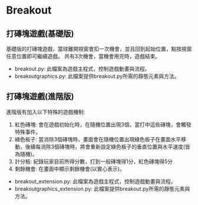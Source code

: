 # Breakout
## 打磚塊遊戲(基礎版)
基礎版的打磚塊遊戲，當球離開視窗會扣一次機會，並且回到起始位置，點按視窗任意位置即可繼續遊戲。
共有3次機會，當機會用完時，遊戲結束。
* breakout.py: 此檔案為遊戲主程式，控制遊戲動畫與流程。
* breakoutgraphics.py: 此檔案提供breakout.py所需的靜態元素與方法。
## 打磚塊遊戲(進階版)
進階版有加入以下特殊的遊戲機制:
1. 紅色磚塊: 會在遊戲初始化時，在隨機位置出現3個，當打中這些磚塊，會觸發特殊事件。
2. 綠色板子: 當消除3個磚塊時，畫面會在隨機位置出現綠色板子在畫面水平移動，後續每消除3個磚塊時，將會重新設定綠色板子的垂直位置與水平速度(皆為隨機)。
3. 計分板: 紀錄玩家目前所得分數，打到一般磚塊得1分，紅色磚塊得5分
4. 剩餘機會: 在畫面中顯示剩餘機會(以實心表示)。
* breakout_extension.py: 此檔案為遊戲主程式，控制遊戲動畫與流程。
* breakoutgraphics_extension.py: 此檔案提供breakout.py所需的靜態元素與方法。
